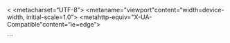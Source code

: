 <
<metacharset=“UTF-8”>
<metaname="viewport"content=“width=device-width, initial-scale=1.0”>
<metahttp-equiv="X-UA-Compatible"content=“ie=edge”>
<title>Twitter Like</title>
<style>
body {!DOCTYPE html>
<htmllang=“en”>
<head>
display: flex;
justify-content: center;
align-items: center;
height: 100vh;
margin: 0;
}
.like{
background-color: white;
border: 0;
cursor: pointer;
/width: 100px;
height: 100px;/
width: 50px;
height: 50px;
background-image: url(‘corazon.png’);
outline: 0;
background-size: 1450px50px;
}
.like.is-liked{
animation-name: like;
animation-duration: .8s;
animation-timing-function: steps(28);
animation-fill-mode: forwards;
}
@keyframes like {
0%{
background-position: 00;
}
100%{
/background-position: -2800px 0;/
/background-position: -1450px 0;/
background-position: right;
}
}
</style>
</head>
<body>
<divclass=“tweet-box”>
<buttonclass="like"id=“like”>
</button>
</div>
<script>
const $like = document.getElementById(‘like’);
/* $like.addEventListener(‘evento’, que hace el evento)*/
$like.addEventListener(‘click’, (event) => {
/console.log(event);/
$like.classList.toggle(‘is-liked’)
})
</script>
</body>
</html>```
